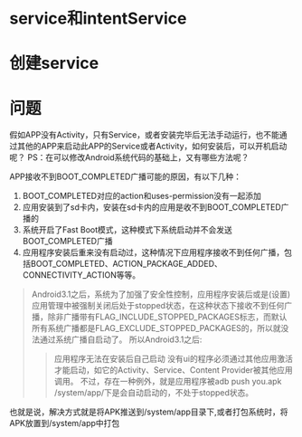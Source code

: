 # service和intentService
# 创建service
# 问题
假如APP没有Activity，只有Service，或者安装完毕后无法手动运行，也不能通过其他的APP来启动此APP的Service或者Activity，如何安装后，可以开机启动呢？ PS：在可以修改Android系统代码的基础上，又有哪些方法呢？

APP接收不到BOOT_COMPLETED广播可能的原因，有以下几种：

1. BOOT_COMPLETED对应的action和uses-permission没有一起添加
2. 应用安装到了sd卡内，安装在sd卡内的应用是收不到BOOT_COMPLETED广播的
3. 系统开启了Fast Boot模式，这种模式下系统启动并不会发送BOOT_COMPLETED广播
4. 应用程序安装后重来没有启动过，这种情况下应用程序接收不到任何广播，包括BOOT_COMPLETED、ACTION_PACKAGE_ADDED、CONNECTIVITY_ACTION等等。

> Android3.1之后，系统为了加强了安全性控制，应用程序安装后或是(设置)应用管理中被强制关闭后处于stopped状态，在这种状态下接收不到任何广播，除非广播带有FLAG_INCLUDE_STOPPED_PACKAGES标志，而默认所有系统广播都是FLAG_EXCLUDE_STOPPED_PACKAGES的，所以就没法通过系统广播自启动了。
所以Android3.1之后:
>>应用程序无法在安装后自己启动
没有ui的程序必须通过其他应用激活才能启动，如它的Activity、Service、Content Provider被其他应用调用。
不过，存在一种例外，就是应用程序被adb push you.apk /system/app/下是会自动启动的，不处于stopped状态。

也就是说，解决方式就是将APK推送到/system/app目录下,或者打包系统时，将APK放置到/system/app中打包

